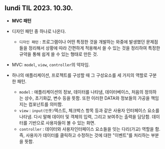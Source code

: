## lundi TIL 2023. 10.30.

- **MVC 패턴**

* 디자인 패턴 중 하나로 나온다.

  - `디자인 패턴` : 프로그램이나 어떤 특정한 것을 개발하는 와중에 발생했던 문제점들을 정리해서 상황에 따라 간편하게 적용해서 쓸 수 있는 것을 정리하여 특정한 규약을 통해 쉽게 쓸 수 있는 형태로 만든 것.

* MVC: `model`, `view`, `controller`의 약자임.

* 하나의 애플리케이션, 프로젝트를 구성할 때 그 구성요소를 세 가지의 역할로 구분한 패턴.
  - `model` : 애플리케이션의 정보, 데이터를 나타냄, 데이터베이스, 처음의 정의하는 상수, 초기화값, 변수 등을 뜻함. 또한 이러한 DATA와 정보들의 가공을 책임지는 컴포넌트를 의미함.
  - `view` : `input(인풋)`텍스트, 체크박스 항목 등과 같은 사용자 인터페이스 요소를 나타냄. 다시 말해 데이터 및 객체의 입력, 그리고 보여주는 출력을 담당함. 데이터를 기반으로 사용자들이 볼 수 있는 화면.
  - `controller` : 데이터와 사용자인터페이스 요소들을 잇는 다리(가교) 역할을 함. 즉, 사용자가 데이터를 클릭하고 수정하는 것에 대한 "이벤트"를 처리하는 부분을 뜻함.
